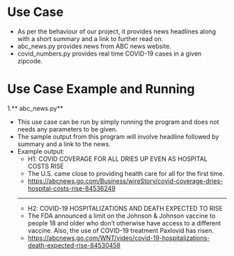 # Use Case 

- As per the behaviour of our project, it provides news headlines along with a short summary and a link to further read on.
- abc_news.py provides news from ABC news website.
- covid_numbers.py provides real time COVID-19 cases in a given zipcode.

# Use Case Example and Running

1.** abc_news.py**
- This use case can be run by simply running the program and does not needs any parameters to be given.
- The sample output from this program will involve headline followed by summary and a link to the news.
- Example output:
  - H1: COVID COVERAGE FOR ALL DRIES UP EVEN AS HOSPITAL COSTS RISE
  - The U.S. came close to providing health care for all for the first time.
  - https://abcnews.go.com/Business/wireStory/covid-coverage-dries-hospital-costs-rise-84536249
  ------------------------------------------------------------------------------------------------
  - H2: COVID-19 HOSPITALIZATIONS AND DEATH EXPECTED TO RISE
  - The FDA announced a limit on the Johnson & Johnson vaccine to people 18 and older who don’t otherwise have access to a different vaccine. Also, the use of COVID-19 treatment Paxlovid has risen.
  - https://abcnews.go.com/WNT/video/covid-19-hospitalizations-death-expected-rise-84530458
